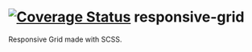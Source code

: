 [![Coverage Status](https://coveralls.io/repos/vforge/responsive-grid/badge.png)](https://coveralls.io/r/vforge/responsive-grid)
responsive-grid
===============

Responsive Grid made with SCSS.
